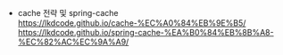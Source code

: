 - cache 전략 및 spring-cache  
  https://lkdcode.github.io/cache-%EC%A0%84%EB%9E%B5/  
  https://lkdcode.github.io/spring-cache-%EA%B0%84%EB%8B%A8-%EC%82%AC%EC%9A%A9/  
